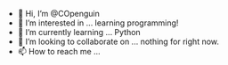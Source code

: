 - 👋 Hi, I’m @COpenguin
- 👀 I’m interested in ... learning programming!
- 🌱 I’m currently learning ... Python
- 💞️ I’m looking to collaborate on ... nothing for right now.
- 📫 How to reach me ... 

<!---
COpenguin/COpenguin is a ✨ special ✨ repository because its `README.md` (this file) appears on your GitHub profile.
You can click the Preview link to take a look at your changes.
--->
